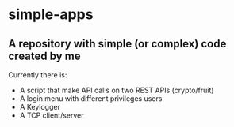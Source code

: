 # simple-apps

## A repository with simple (or complex) code created by me
Currently there is:
+ A script that make API calls on two REST APIs (crypto/fruit)
+ A login menu with different privileges users
+ A Keylogger
+ A TCP client/server
